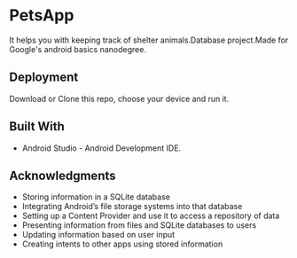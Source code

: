 # PetsApp
It helps you with keeping track of shelter animals.Database project.Made for Google's android basics nanodegree.

## Deployment
Download or Clone this repo, choose your device and run it.

## Built With
* Android Studio - Android Development IDE.

## Acknowledgments

* Storing information in a SQLite database
* Integrating Android’s file storage systems into that database
* Setting up a Content Provider and use it to access a repository of data
* Presenting information from files and SQLite databases to users
* Updating information based on user input
* Creating intents to other apps using stored information
